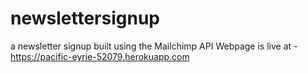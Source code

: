 # newslettersignup
a newsletter signup built using the Mailchimp API
Webpage is live at - https://pacific-eyrie-52079.herokuapp.com
